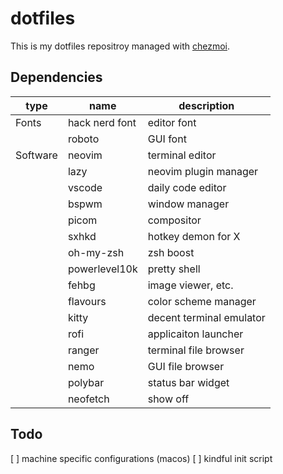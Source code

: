 # dotfiles

This is my dotfiles repositroy managed with [chezmoi](https://github.com/twpayne/chezmoi).

## Dependencies

| type          | name          | description               |
|---------------|---------------|---------------------------|
| Fonts         | hack nerd font| editor font               |
|               | roboto        | GUI font                  |
| Software      | neovim        | terminal editor           |
|               | lazy          | neovim plugin manager     |
|               | vscode        | daily code editor         |
|               | bspwm         | window manager            |
|               | picom         | compositor                |
|               | sxhkd         | hotkey demon for X        |
|               | oh-my-zsh     | zsh boost                 |
|               | powerlevel10k | pretty shell              |
|               | fehbg         | image viewer, etc.        |
|               | flavours      | color scheme manager      |
|               | kitty         | decent terminal emulator  |
|               | rofi          | applicaiton launcher      |
|               | ranger        | terminal file browser     |
|               | nemo          | GUI file browser          |
|               | polybar       | status bar widget         |
|               | neofetch      | show off                  | 

## Todo

[ ] machine specific configurations (macos)
[ ] kindful init script

